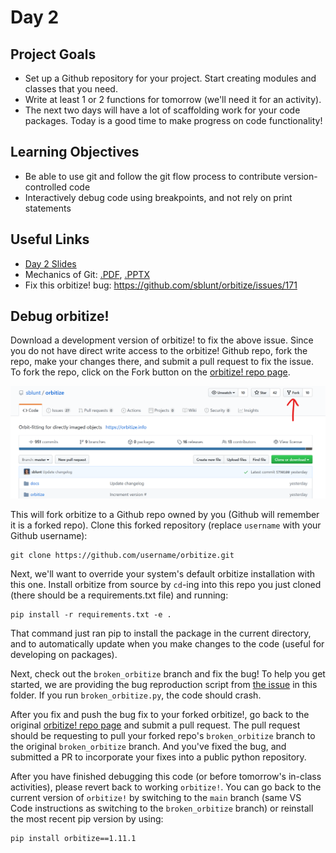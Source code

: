 # Day 2

## Project Goals

  * Set up a Github repository for your project. Start creating modules and classes that you need. 
  * Write at least 1 or 2 functions for tomorrow (we'll need it for an activity).
  * The next two days will have a lot of scaffolding work for your code packages. Today is a good time to make progress on code functionality!

## Learning Objectives

  * Be able to use git and follow the git flow process to contribute version-controlled code
  * Interactively debug code using breakpoints, and not rely on print statements

## Useful Links

  * [Day 2 Slides](https://docs.google.com/presentation/d/1HTWKeYw1iwI9AGh52uDatMo6T1wWUGbTmkhaJ_tyT5U/edit?usp=sharing)
  * Mechanics of Git: [.PDF](https://drive.google.com/file/d/14S8w6b26JXjcFGa1aAFquq3Fh5iAa3-b/view?usp=sharing), [.PPTX](https://drive.google.com/file/d/1WE0eB4c1qb7N_aerenr4bboiNjvY7QT2/view?usp=sharing)
  * Fix this orbitize! bug: https://github.com/sblunt/orbitize/issues/171

## Debug orbitize!

Download a development version of orbitize! to fix the above issue. Since you do not have direct write access to the orbitize! Github repo, fork the repo, make your changes there, and submit a pull request to fix the issue. To fork the repo, click on the Fork button on the [orbitize! repo page](https://github.com/sblunt/orbitize).

![alt text](imgs/fork.png)

This will fork orbitize to a Github repo owned by you (Github will remember it is a forked repo). Clone this forked repository (replace `username` with your Github username):

    git clone https://github.com/username/orbitize.git

Next, we'll want to override your system's default orbitize installation with this one. Install orbitize from source by `cd`-ing into this repo you just cloned (there should be a requirements.txt file) and running:

    pip install -r requirements.txt -e .

That command just ran pip to install the package in the current directory, and to automatically update when you make changes to the code (useful for developing on packages). 

Next, check out the `broken_orbitize` branch and fix the bug! To help you get started, we are providing the bug reproduction script from [the issue](https://github.com/sblunt/orbitize/issues/171) in this folder. If you run `broken_orbitize.py`, the code should crash.

After you fix and push the bug fix to your forked orbitize!, go back to the original [orbitize! repo page](https://github.com/sblunt/orbitize) and submit a pull request. The pull request should be requesting to pull your forked repo's `broken_orbitize` branch to the original `broken_orbitize` branch. And you've fixed the bug, and submitted a PR to incorporate your fixes into a public python repository. 

After you have finished debugging this code (or before tomorrow's in-class activities), please revert back to working `orbitize!`. You can go back to the current version of `orbitize!` by switching to the `main` branch (same VS Code instructions as switching to the `broken_orbitize` branch) or reinstall the most recent pip version by using:

    pip install orbitize==1.11.1

